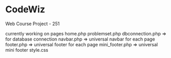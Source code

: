 # CodeWiz
Web Course Project - 251



currently working on pages
home.php
problemset.php
dbconnection.php => for database connection
navbar.php => universal navbar for each page 
footer.php => universal footer for each page
mini_footer.php => universal mini footer
style.css
